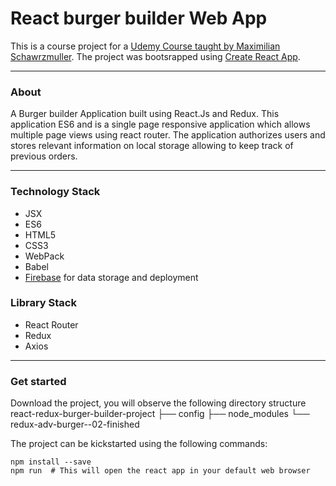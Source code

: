 # React burger builder Web App
This is a course project for a [Udemy Course taught by Maximilian Schawrzmuller](https://www.udemy.com/course/react-the-complete-guide-incl-redux/). The project was bootsrapped using [Create React App](https://github.com/facebook/create-react-app).
***

### About

A Burger builder Application built using React.Js and Redux. This application ES6 and is a single page responsive application which allows multiple page views using react router. The application authorizes users and stores relevant information on local storage allowing to keep track of previous orders.
***

  ### Technology Stack
   * JSX
   * ES6
   * HTML5
   * CSS3
   * WebPack
   * Babel
   * [Firebase](https://firebase.google.com/) for data storage and deployment
  
  ### Library Stack
   * React Router
   * Redux
   * Axios
    
***

### Get started
Download the project, you will observe the following directory structure
        react-redux-burger-builder-project
        ├── config
        ├── node_modules
        └── redux-adv-burger--02-finished
        
The project can be kickstarted using the following commands:

    npm install --save
    npm run  # This will open the react app in your default web browser

 
